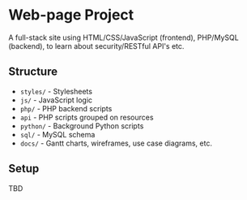 # Web-page Project

A full-stack site using HTML/CSS/JavaScript (frontend), PHP/MySQL (backend), to learn about security/RESTful API's etc.

## Structure

- `styles/` - Stylesheets
- `js/` - JavaScript logic
- `php/` - PHP backend scripts
- `api` - PHP scripts grouped on resources
- `python/` - Background Python scripts
- `sql/` - MySQL schema
- `docs/` - Gantt charts, wireframes, use case diagrams, etc.

## Setup

TBD

